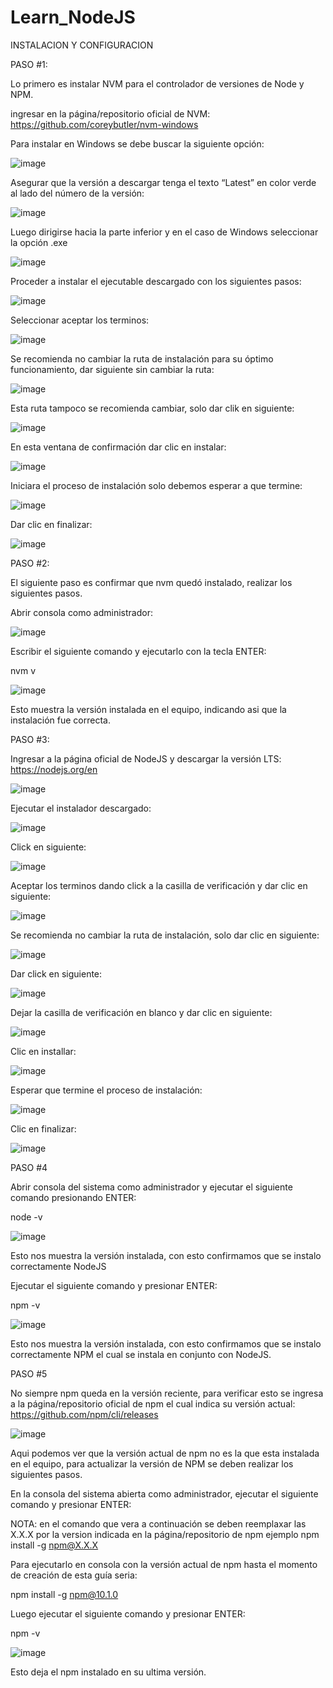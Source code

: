 # Learn_NodeJS

INSTALACION Y CONFIGURACION


PASO #1:

Lo primero es instalar NVM para el controlador de versiones de Node y NPM.

ingresar en la página/repositorio oficial de NVM:
https://github.com/coreybutler/nvm-windows

Para instalar en Windows se debe buscar la siguiente opción:

![image](https://github.com/learning-guides/Learn_NodeJS/assets/141972615/2be9201a-d82f-48ef-91a4-76e170d55357)

Asegurar que la versión a descargar tenga el texto “Latest” en color verde al lado del número de la versión:

![image](https://github.com/learning-guides/Learn_NodeJS/assets/141972615/af5fd1c3-1c2c-4a30-9692-ff0d8a1807c3)

Luego dirigirse hacia la parte inferior y en el caso de Windows seleccionar la opción .exe

![image](https://github.com/learning-guides/Learn_NodeJS/assets/141972615/7d67b099-21b7-432d-83b1-2605b397b1e5)

Proceder a instalar el ejecutable descargado con los siguientes pasos:

![image](https://github.com/learning-guides/Learn_NodeJS/assets/141972615/8d7fd5bb-b666-45b8-a6f5-69e94a6fd598)

Seleccionar aceptar los terminos:

![image](https://github.com/learning-guides/Learn_NodeJS/assets/141972615/2065e80e-b3db-45b9-91ed-e5a1f1ecd72f)

Se recomienda no cambiar la ruta de instalación para su óptimo funcionamiento, dar siguiente sin cambiar la ruta:

![image](https://github.com/learning-guides/Learn_NodeJS/assets/141972615/b681cb00-a7e1-4411-ac34-4e391cec39bc)

Esta ruta tampoco se recomienda cambiar, solo dar clik en siguiente:

![image](https://github.com/learning-guides/Learn_NodeJS/assets/141972615/ec9e7003-c4c1-43fe-9106-a8be80a5bde7)

En esta ventana de confirmación dar clic en instalar:

![image](https://github.com/learning-guides/Learn_NodeJS/assets/141972615/828eec11-d44e-4020-8de3-d72ec938b557)

Iniciara el proceso de instalación solo debemos esperar a que termine:

![image](https://github.com/learning-guides/Learn_NodeJS/assets/141972615/af98a252-04d6-4006-8d6a-e6a186231129)

Dar clic en finalizar:

![image](https://github.com/learning-guides/Learn_NodeJS/assets/141972615/bbe32744-1931-4da0-95d2-fa62c1ffe2ce)


PASO #2:

El siguiente paso es confirmar que nvm quedó instalado, realizar los siguientes pasos.

Abrir consola como administrador:

![image](https://github.com/learning-guides/Learn_NodeJS/assets/141972615/6aae9060-967a-4b28-9dea-336f1e8e9937)

Escribir el siguiente comando y ejecutarlo con la tecla ENTER:

nvm v

![image](https://github.com/learning-guides/Learn_NodeJS/assets/141972615/a27ec1c6-9161-4d1c-bf9e-971ee6cfa426)

Esto muestra la versión instalada en el equipo, indicando asi que la instalación fue correcta.

PASO #3:

Ingresar a la página oficial de NodeJS y descargar la versión LTS:
https://nodejs.org/en

![image](https://github.com/learning-guides/Learn_NodeJS/assets/141972615/c04329ec-ae27-49df-9b65-0f847648d673)

Ejecutar el instalador descargado:

![image](https://github.com/learning-guides/Learn_NodeJS/assets/141972615/fe85e9d0-14ed-4d7e-b494-da43f59fd366)

Click en siguiente:

![image](https://github.com/learning-guides/Learn_NodeJS/assets/141972615/9f2d22e1-ab3c-476f-9e28-68aff3123763)


Aceptar los terminos dando click a la casilla de verificación y dar clic en siguiente:

![image](https://github.com/learning-guides/Learn_NodeJS/assets/141972615/707590d1-eff6-46f7-a0fd-afc974e6765d)

Se recomienda no cambiar la ruta de instalación, solo dar clic en siguiente:

![image](https://github.com/learning-guides/Learn_NodeJS/assets/141972615/7c39d76f-2db9-4137-aca1-208df5ed39b9)

Dar click en siguiente:

![image](https://github.com/learning-guides/Learn_NodeJS/assets/141972615/e57c9e41-3792-4de8-bc04-d35761e44700)

Dejar la casilla de verificación en blanco y dar clic en siguiente:

![image](https://github.com/learning-guides/Learn_NodeJS/assets/141972615/5c749116-7e2a-4f2c-a887-f84cb348a739)

Clic en installar:

![image](https://github.com/learning-guides/Learn_NodeJS/assets/141972615/06c35469-304b-423d-92af-4ae908e5e60a)

Esperar que termine el proceso de instalación:

![image](https://github.com/learning-guides/Learn_NodeJS/assets/141972615/a6559f5d-5495-477d-9ed7-dfab442c9291)

Clic en finalizar:

![image](https://github.com/learning-guides/Learn_NodeJS/assets/141972615/2ade01b9-ac77-4c3b-8a28-b15ae709cf93)

PASO #4

Abrir consola del sistema como administrador y ejecutar el siguiente comando presionando ENTER:

node -v

![image](https://github.com/learning-guides/Learn_NodeJS/assets/141972615/ef762d27-3c80-487d-9191-1e0819012ee2)

Esto nos muestra la versión instalada, con esto confirmamos que se instalo correctamente NodeJS

Ejecutar el siguiente comando y presionar ENTER:

npm -v

![image](https://github.com/learning-guides/Learn_NodeJS/assets/141972615/32c0db97-bbe9-436a-a740-7338148cb38b)

Esto nos muestra la versión instalada, con esto confirmamos que se instalo correctamente NPM el cual se instala en conjunto con NodeJS.

PASO #5

No siempre npm queda en la versión reciente, para verificar esto se ingresa a la página/repositorio oficial de npm el cual indica su versión actual:
https://github.com/npm/cli/releases

![image](https://github.com/learning-guides/Learn_NodeJS/assets/141972615/b8099057-3cf9-4f42-99fe-6d0ea76a58c8)

Aqui podemos ver que la versión actual de npm no es la que esta instalada en el equipo, para actualizar la versión de NPM se deben realizar los siguientes pasos.

En la consola del sistema abierta como administrador, ejecutar el siguiente comando y presionar ENTER:

NOTA: en el comando que vera a continuación se deben reemplaxar las X.X.X por la version indicada en la página/repositorio de npm
ejemplo npm install -g npm@X.X.X

Para ejecutarlo en consola con la versión actual de npm hasta el momento de creación de esta guía seria:

npm install -g npm@10.1.0

Luego ejecutar el siguiente comando y presionar ENTER:

npm -v


![image](https://github.com/learning-guides/Learn_NodeJS/assets/141972615/23dbaf57-fca9-421b-9f2f-ecb2bb1f7299)

Esto deja el npm instalado en su ultima versión.















